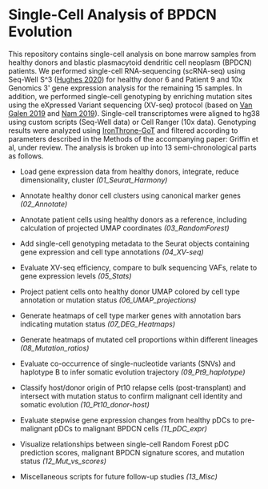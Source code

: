 # Single-Cell Analysis of BPDCN Evolution

This repository contains single-cell analysis on bone marrow samples from healthy donors and blastic plasmacytoid dendritic cell neoplasm (BPDCN) patients. We performed single-cell RNA-sequencing (scRNA-seq) using Seq-Well S^3 ([Hughes 2020](http://dx.doi.org/10.1016/j.immuni.2020.09.015)) for healthy donor 6 and Patient 9 and 10x Genomics 3' gene expression analysis for the remaining 15 samples. In addition, we performed single-cell genotyping by enriching mutation sites using the eXpressed Variant sequencing (XV-seq) protocol (based on [Van Galen 2019](http://dx.doi.org/10.1016/j.cell.2019.01.031) and [Nam 2019](http://dx.doi.org/10.1038/s41586-019-1367-0)). Single-cell transcriptomes were aligned to hg38 using custom scripts (Seq-Well data) or Cell Ranger (10x data). Genotyping results were analyzed using [IronThrone-GoT](https://github.com/dan-landau/IronThrone-GoT) and filtered according to parameters described in the Methods of the accompanying paper: Griffin et al, under review. The analysis is broken up into 13 semi-chronological parts as follows.

* Load gene expression data from healthy donors, integrate, reduce dimensionality, cluster *(01_Seurat_Harmony)*

* Annotate healthy donor cell clusters using canonical marker genes *(02_Annotate)*

* Annotate patient cells using healthy donors as a reference, including calculation of projected UMAP coordinates *(03_RandomForest)*

* Add single-cell genotyping metadata to the Seurat objects containing gene expression and cell type annotations *(04_XV-seq)*

* Evaluate XV-seq efficiency, compare to bulk sequencing VAFs, relate to gene expression levels *(05_Stats)*

* Project patient cells onto healthy donor UMAP colored by cell type annotation or mutation status *(06_UMAP_projections)*

* Generate heatmaps of cell type marker genes with annotation bars indicating mutation status *(07_DEG_Heatmaps)*

* Generate heatmaps of mutated cell proportions within different lineages *(08_Mutation_ratios)*

* Evaluate co-occurrence of single-nucleotide variants (SNVs) and haplotype B to infer somatic evolution trajectory *(09_Pt9_haplotype)*

* Classify host/donor origin of Pt10 relapse cells (post-transplant) and intersect with mutation status to confirm malignant cell identity and somatic evolution  *(10_Pt10_donor-host)*

* Evaluate stepwise gene expression changes from healthy pDCs to pre-malignant pDCs to malignant BPDCN cells  *(11_pDC_expr)*

* Visualize relationships between single-cell Random Forest pDC prediction scores, malignant BPDCN signature scores, and mutation status *(12_Mut_vs_scores)*

* Miscellaneous scripts for future follow-up studies *(13_Misc)*
